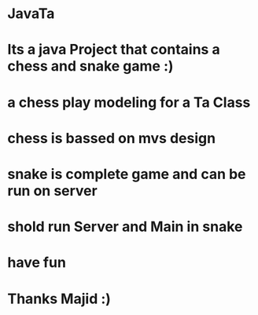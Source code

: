 # JavaTa

# Its a java Project that contains a chess and snake game :)
#
# a chess play modeling for a Ta Class
# chess is bassed on mvs design 
# 
# snake is complete game and can be run on server
# shold run Server and Main in snake
# have fun
# Thanks Majid :)